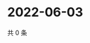 # 2022-06-03

共 0 条

<!-- BEGIN WEIBO -->
<!-- 最后更新时间 Fri Jun 03 2022 20:28:08 GMT+0800 (China Standard Time) -->

<!-- END WEIBO -->
